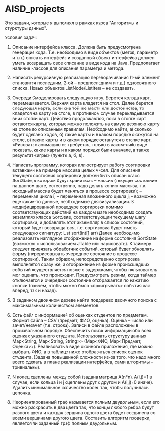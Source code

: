# AISD_projects

Это задачи, которые я выполнял в рамках курса "Алгоритмы и стурктуры данных".

Условия задач:
1. Описание интерфейса класса. Должна быть предусмотрена генерация кода. Т.е.
   необходимо в виде объектов (метод, параметр и т.п.) описать интерфейс и созданный
   объект интерфейса должен уметь возвращать свое описание в виде кода на Java.
   Предполагает наличие классов для описания параметра и метода.
   
2. Написать рекурсивную реализацию переворачивания (1-ый элемент становится
   последним, 2-ой – предпоследним и т.д.) односвязного списка. Новых объектов ListNode/ListItem – не создавать.
   
3. Очереди.Смоделировать следующую игру. Берется колода карт, перемешивается. Верхняя карта
   кладется на стол. Далее берется следующая карта, если она той же масти или
   достоинства, то кладется на карту на столе, в противном случае перекладывается вниз
   стопки карт. Действия продолжаются, пока в стопке карт остаются карты, которые
   можно положить на самую верхнюю карту на столе по описанным правилам.
   Необходимо найти, а) сколько будет сделано ходов, б) какие карты и в каком порядке
   окажутся на столе, в) какие карты и в каком порядке останутся в стопке карт.
   «Рисовать» анимацию не требуется, только в каком-либо виде показать, какие карты и в
   каком порядке были вначале, а также результат «игры» (пункты а, б, в).
   
4. Написать программу, которая иллюстрирует работу сортировки вставками
   на примере массива целых чисел. Для описания текущего состояния сортировки
   должен быть описан класс SortState, в котором будут храниться:
   – массив (текущее состояние на данном шаге, естественно, надо делать копию
   массива, т.к. исходный массив будет меняться в процессе сортировки);
   – переменная цикла i;
   – переменная вложенного цикла j;
   – возможно еще какие-то данные, необходимые для визуализации.
   В модифицированной процедуре сортировки помимо соответствующих действий на
   каждом шаге необходимо создать экземпляр класса SortState, соответствующий
   текущему шагу сортировки, и добавлять этот экземпляр в список состояний, который
   будет возвращаться, т.е. сортировка будет иметь следующую сигнатуру:
   List<SortState> sort(int[] arr)
   Далее необходимо реализовать наглядное отображение на форме состояния SortState
   (возможно с использованием JTable или нарисовать). К таймеру следует привязать
   обработчик событий, который будет обновлять форму (перерисовывать очередное
   состояние в процессе сортировки).
   Таким образом, непосредственно сортировка выполняется сразу же, а отображение на
   форме произошедших событий осуществляется позже с задержками, чтобы пользователь
   мог оценить, что происходит.
   Предусмотреть режим, когда таймер отключается и очередное состояние отображается
   по нажатию кнопки (причем, чтобы можно было «проигрывать» события как вперед, так
   и назад).
   
5. В заданном двоичном дереве найти поддерево двоичного поиска с
   максимальным количеством элементов.
   
6. Есть файл с информацией об оценках студентов по предметам. Формат файла – CSV
   (предмет, ФИО, оценка). Оценка – число или зачет/незачет (т.е. строка). Записи в файле
   расположены в произвольном порядке. Обеспечить поиск информации обо всех оценках
   указанного студента. Использовать структуру данных Map<String, Map<String, String>>
   (Map<ФИО, Map<Предмет, Оценка>>). Реализовать в виде оконного приложения, где
   можно выбрать ФИО, а в таблице ниже отобразиться список оценок студента. (Задача
   повышенной сложности из-за того, что надо много всего сделать в плане реализации
   интерфейса, сами алгоритмы – тривиальны).
   
7. N колец сцеплены между собой (задана матрица A(n*n), A(i,j)=1 в случае, если кольца
   i и j сцеплены друг с другом и A(i,j)=0 иначе). Удалить минимальное количество
   колец так, чтобы получилась цепочка.
   
8. Неориентированный граф называется полным двудольным, если его можно раскрасить в
   два цвета так, что концы любого ребра будут разного цвета и каждая вершина одного
   цвета будет соединена со всеми вершинами другого цвета. Составить алгоритм проверки,
   является ли заданный граф полным двудольным.
